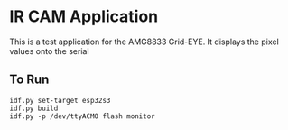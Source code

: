# IR CAM Application

This is a test application for the AMG8833 Grid-EYE.
It displays the pixel values onto the serial

## To Run
```
idf.py set-target esp32s3
idf.py build
idf.py -p /dev/ttyACM0 flash monitor
```
